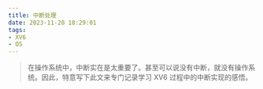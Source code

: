 ```yaml
---
title: 中断处理
date: 2023-11-20 18:29:01
tags:
- XV6
- OS
---
```


> 在操作系统中，中断实在是太重要了。甚至可以说没有中断，就没有操作系统。因此，特意写下此文来专门记录学习 XV6 过程中的中断实现的感悟。